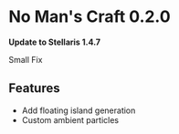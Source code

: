 # No Man's Craft 0.2.0

**Update to Stellaris 1.4.7**

Small Fix

## Features 
- Add floating island generation
- Custom ambient particles

